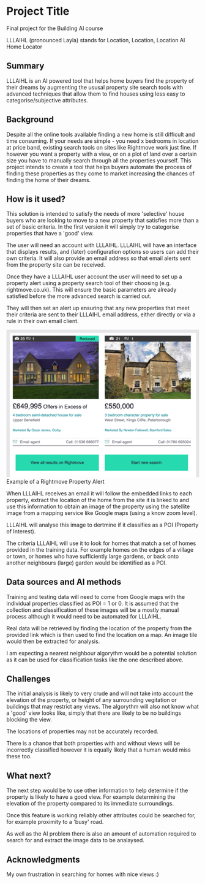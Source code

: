 # Project Title

Final project for the Building AI course

LLLAIHL (pronounced Layla) stands for Location, Location, Location AI Home Locator

## Summary

LLLAIHL is an AI powered tool that helps home buyers find the property of their dreams by augmenting the ususal property site search tools with advanced techniques that allow them to find houses using less easy to categorise/subjective attributes. 

## Background

Despite all the online tools available finding a new home is still difficult and time consuming. If your needs are simple - you need x bedrooms in <this> location at <this> price band, existing search tools on sites like Rightmove work just fine. If however you want a property with a view, or on a plot of land over a certain size you have to manually search through all the properties yourself. This project intends to create a tool that helps buyers automate the process of finding these properties as they come to market increasing the chances of finding the home of their dreams.

## How is it used?

This solution is intended to satisfy the needs of more 'selective' house buyers who are looking to move to a new property that satisfies more than a set of basic criteria. In the first version it will simply try to categorise properties that have a 'good' view.

The user will need an account with LLLAIHL. LLLAIHL will have an interface that displays results, and (later) configuration options so users can add their own criteria. It will also provide an email address so that email alerts sent from the property site can be received.

Once they have a LLLAIHL user account the user will need to set up a property alert using a property search tool of their choosing (e.g. rightmove.co.uk). This will ensure the basic parameters are already satisfied before the more advanced search is carried out.

They will then set an alert up ensuring that any new properties that meet their criteria are sent to their LLLAIHL email address, either directly or via a rule in their own email client.

![Example of a Rightmove Property Alert](/RightMove_Property_Alert.png)
Example of a Rightmove Property Alert

When LLLAIHL receives an email it will follow the embedded links to each property, extract the location of the home from the site it is linked to and use this information to obtain an image of the property using the satellite image from a mapping service like Google maps (using a know zoom level).

LLLAIHL will analyse this image to dertmine if it classifies as a POI (Property of Interest).

The criteria LLLAIHL will use it to look for homes that match a set of homes provided in the training data. For example homes on the edges of a village or town, or homes who have sufficiently large gardens, or back onto another neighbours (large) garden would be identified as a POI.


## Data sources and AI methods

Training and testing data will need to come from Google maps with the individual properties classified as POI = 1 or 0.
It is assumed that the collection and classification of these images will be a mostly manual process although it would need to be automated for LLLAIHL.

Real data will be retrieved by finding the location of the property from the provided link which is then used to find the location on a map. An image tile would then be extracted for analysis.

I am expecting a nearest neighbour algorythm would be a potential solution as it can be used for classification tasks like the one described above.

## Challenges

The initial analysis is likely to very crude and will not take into account the elevation of the property, or height of any surrounding vegitation or buildings that may restrict any views. The algorythm will also not know what a 'good' view looks like, simply that there are likely to be no buildings blocking the view.

The locations of properties may not be accurately recorded. 

There is a chance that both properties with and without views will be incorrectly classified however it is equally likely that a human would miss these too.

## What next?

The next step would be to use other information to help determine if the property is likely to have a good view. For example determining the elevation of the property compared to its immediate surroundings.

Once this feature is working reliably other attributes could be searched for, for example proximity to a 'busy' road.

As well as the AI problem there is also an amount of automation required to search for and extract the image data to be analaysed.
 
## Acknowledgments

My own frustration in searching for homes with nice views :)
